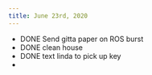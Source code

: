 ```yaml
---
title: June 23rd, 2020
---
```


- DONE Send gitta paper on ROS burst
- DONE clean house
- DONE text linda to pick up key
-